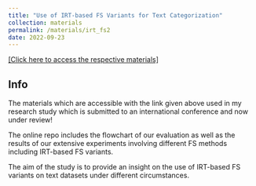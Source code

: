 ```yaml
---
title: "Use of IRT-based FS Variants for Text Categorization"
collection: materials
permalink: /materials/irt_fs2
date: 2022-09-23
---
```

[[Click here to access the respective materials]](https://www.dropbox.com/sh/n0skrxs0znv9ojg/AABKBatQa5Y3aNbmwFpDANxKa?dl=0)

## Info

The materials which are accessible with the link given above used in my research study which is submitted to an international conference and now under review!

The online repo includes the flowchart of our evaluation as well as the results of our extensive experiments involving different FS methods including IRT-based FS variants.

The aim of the study is to provide an insight on the use of IRT-based FS variants on text datasets under different circumstances.
